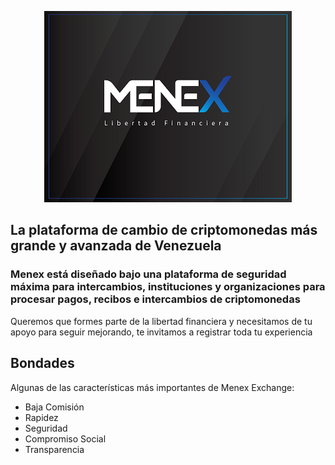 <p align="center">
  <img src="/images/logo-menex.png">
</p>

## La plataforma de cambio de criptomonedas más grande y avanzada de Venezuela

### Menex está diseñado bajo una plataforma de seguridad máxima para intercambios, instituciones y organizaciones para procesar pagos, recibos e intercambios de criptomonedas

Queremos que formes parte de la libertad financiera y necesitamos de tu apoyo para seguir mejorando, te invitamos a registrar toda tu experiencia

## Bondades

Algunas de las características más importantes de Menex Exchange:

* Baja Comisión
* Rapidez
* Seguridad
* Compromiso Social
* Transparencia
